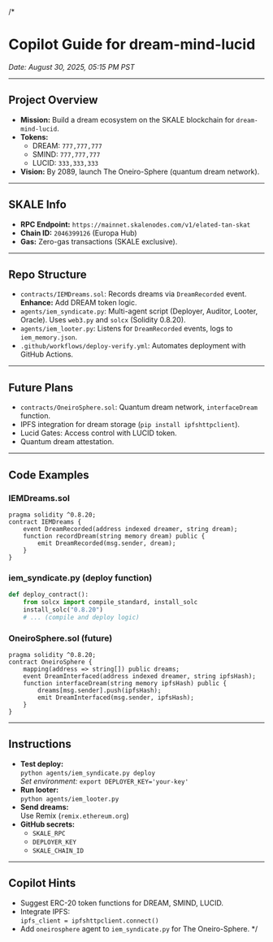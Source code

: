 /*
# Copilot Guide for dream-mind-lucid
*Date: August 30, 2025, 05:15 PM PST*

---

## Project Overview

- **Mission:** Build a dream ecosystem on the SKALE blockchain for `dream-mind-lucid`.
- **Tokens:**
  - DREAM: `777,777,777`
  - SMIND: `777,777,777`
  - LUCID: `333,333,333`
- **Vision:** By 2089, launch The Oneiro-Sphere (quantum dream network).

---

## SKALE Info

- **RPC Endpoint:** `https://mainnet.skalenodes.com/v1/elated-tan-skat`
- **Chain ID:** `2046399126` (Europa Hub)
- **Gas:** Zero-gas transactions (SKALE exclusive).

---

## Repo Structure

- `contracts/IEMDreams.sol`: Records dreams via `DreamRecorded` event. **Enhance:** Add DREAM token logic.
- `agents/iem_syndicate.py`: Multi-agent script (Deployer, Auditor, Looter, Oracle). Uses `web3.py` and `solcx` (Solidity 0.8.20).
- `agents/iem_looter.py`: Listens for `DreamRecorded` events, logs to `iem_memory.json`.
- `.github/workflows/deploy-verify.yml`: Automates deployment with GitHub Actions.

---

## Future Plans

- `contracts/OneiroSphere.sol`: Quantum dream network, `interfaceDream` function.
- IPFS integration for dream storage (`pip install ipfshttpclient`).
- Lucid Gates: Access control with LUCID token.
- Quantum dream attestation.

---

## Code Examples

### IEMDreams.sol

```solidity
pragma solidity ^0.8.20;
contract IEMDreams {
    event DreamRecorded(address indexed dreamer, string dream);
    function recordDream(string memory dream) public {
        emit DreamRecorded(msg.sender, dream);
    }
}
```

### iem_syndicate.py (deploy function)

```python
def deploy_contract():
    from solcx import compile_standard, install_solc
    install_solc("0.8.20")
    # ... (compile and deploy logic)
```

### OneiroSphere.sol (future)

```solidity
pragma solidity ^0.8.20;
contract OneiroSphere {
    mapping(address => string[]) public dreams;
    event DreamInterfaced(address indexed dreamer, string ipfsHash);
    function interfaceDream(string memory ipfsHash) public {
        dreams[msg.sender].push(ipfsHash);
        emit DreamInterfaced(msg.sender, ipfsHash);
    }
}
```

---

## Instructions

- **Test deploy:**  
  `python agents/iem_syndicate.py deploy`  
  _Set environment:_ `export DEPLOYER_KEY='your-key'`
- **Run looter:**  
  `python agents/iem_looter.py`
- **Send dreams:**  
  Use Remix (`remix.ethereum.org`)
- **GitHub secrets:**  
  - `SKALE_RPC`
  - `DEPLOYER_KEY`
  - `SKALE_CHAIN_ID`

---

## Copilot Hints

- Suggest ERC-20 token functions for DREAM, SMIND, LUCID.
- Integrate IPFS:  
  `ipfs_client = ipfshttpclient.connect()`
- Add `oneirosphere` agent to `iem_syndicate.py` for The Oneiro-Sphere.
*/